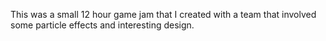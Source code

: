 This was a small 12 hour game jam that I created with a team that involved some particle effects and interesting design.
